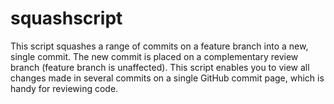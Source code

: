 # squashscript
This script squashes a range of commits on a feature branch into a new, single commit. The new commit is placed on a complementary review branch (feature branch is unaffected). This script enables you to view all changes made in several commits on a single GitHub commit page, which is handy for reviewing code.
